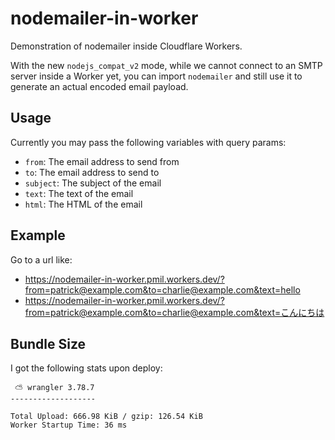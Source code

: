 # nodemailer-in-worker

Demonstration of nodemailer inside Cloudflare Workers.

With the new `nodejs_compat_v2` mode, while we cannot connect to an SMTP server inside a Worker yet, you can import `nodemailer` and still use it to generate an actual encoded email payload.

## Usage

Currently you may pass the following variables with query params:

- `from`: The email address to send from
- `to`: The email address to send to
- `subject`: The subject of the email
- `text`: The text of the email
- `html`: The HTML of the email

## Example

Go to a url like:

- https://nodemailer-in-worker.pmil.workers.dev/?from=patrick@example.com&to=charlie@example.com&text=hello
- https://nodemailer-in-worker.pmil.workers.dev/?from=patrick@example.com&to=charlie@example.com&text=こんにちは

## Bundle Size

I got the following stats upon deploy:

```
 ⛅️ wrangler 3.78.7
-------------------

Total Upload: 666.98 KiB / gzip: 126.54 KiB
Worker Startup Time: 36 ms
```
